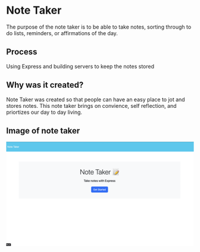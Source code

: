 # Note Taker

The purpose of the note taker is to be able to take notes, sorting through to do lists, reminders, or affirmations of the day.

## Process

Using Express and building servers to keep the notes stored

## Why was it created?

Note Taker was created so that people can have an easy place to jot and stores notes. This note taker brings on convience, self reflection, and priortizes our day to day living.

## Image of note taker

<img src="note-taker.png">
